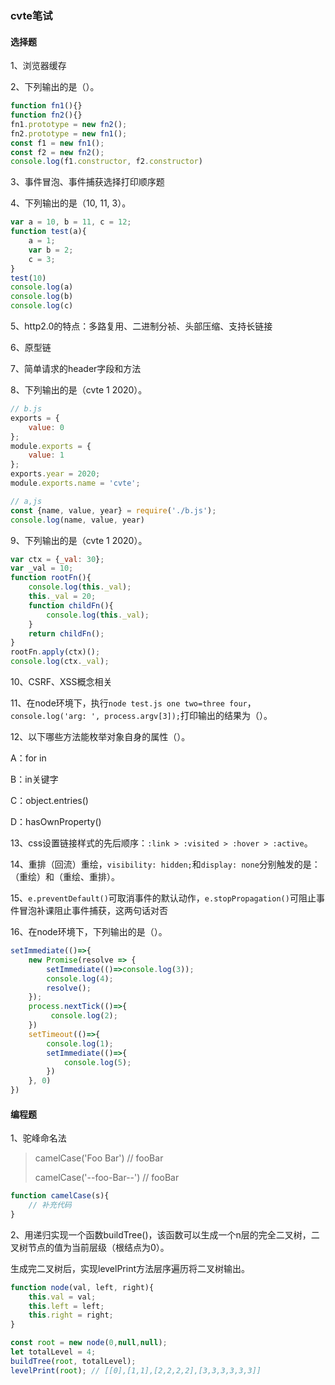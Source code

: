 ### cvte笔试

#### 选择题

1、浏览器缓存

2、下列输出的是（）。

```javascript
function fn1(){}
function fn2(){}
fn1.prototype = new fn2();
fn2.prototype = new fn1();
const f1 = new fn1();
const f2 = new fn2();
console.log(f1.constructor, f2.constructor)
```

3、事件冒泡、事件捕获选择打印顺序题

4、下列输出的是（10, 11, 3）。

```javascript
var a = 10, b = 11, c = 12;
function test(a){
    a = 1;
    var b = 2;
    c = 3;
}
test(10)
console.log(a)
console.log(b)
console.log(c)
```

5、http2.0的特点：多路复用、二进制分祯、头部压缩、支持长链接

6、原型链

7、简单请求的header字段和方法

8、下列输出的是（cvte 1 2020）。

```javascript
// b.js
exports = {
    value: 0
};
module.exports = {
    value: 1
};
exports.year = 2020;
module.exports.name = 'cvte';

// a,js
const {name, value, year} = require('./b.js');
console.log(name, value, year)
```

9、下列输出的是（cvte 1 2020）。

```javascript
var ctx = {_val: 30};
var _val = 10;
function rootFn(){
    console.log(this._val);
    this._val = 20;
    function childFn(){
        console.log(this._val);
    }
    return childFn();
}
rootFn.apply(ctx)();
console.log(ctx._val);
```

10、CSRF、XSS概念相关

11、在node环境下，执行`node test.js one two=three four`，`console.log('arg: ', process.argv[3]);`打印输出的结果为（）。

12、以下哪些方法能枚举对象自身的属性（）。

A：for in

B：in关键字

C：object.entries()

D：hasOwnProperty()

13、css设置链接样式的先后顺序：`:link > :visited > :hover > :active`。

14、重排（回流）重绘，`visibility: hidden;`和`display: none`分别触发的是：（重绘）和（重绘、重排）。

15、`e.preventDefault()`可取消事件的默认动作，`e.stopPropagation()`可阻止事件冒泡补课阻止事件捕获，这两句话对否

16、在node环境下，下列输出的是（）。

```javascript
setImmediate(()=>{
    new Promise(resolve => {
        setImmediate(()=>console.log(3));
        console.log(4);
        resolve();
    });
    process.nextTick(()=>{
         console.log(2);
    })
    setTimeout(()=>{
        console.log(1);
        setImmediate(()=>{
            console.log(5);
        })
    }, 0)
})
```

#### 编程题

1、驼峰命名法

> camelCase('Foo Bar')  // fooBar
>
> camelCase('--foo-Bar--')  // fooBar

```javascript
function camelCase(s){
    // 补充代码
}
```

2、用递归实现一个函数buildTree()，该函数可以生成一个n层的完全二叉树，二叉树节点的值为当前层级（根结点为0）。

生成完二叉树后，实现levelPrint方法层序遍历将二叉树输出。

```javascript
function node(val, left, right){
    this.val = val;
    this.left = left;
    this.right = right;
}

const root = new node(0,null,null);
let totalLevel = 4;
buildTree(root, totalLevel);
levelPrint(root); // [[0],[1,1],[2,2,2,2],[3,3,3,3,3,3]]
```

